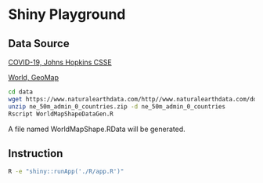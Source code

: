 # Shiny Playground

## Data Source

[COVID-19, Johns Hopkins CSSE](https://github.com/CSSEGISandData/COVID-19)

[World, GeoMap](https://www.naturalearthdata.com/downloads/50m-cultural-vectors/50m-admin-0-countries-2/)

```bash
cd data
wget https://www.naturalearthdata.com/http//www.naturalearthdata.com/download/50m/cultural/ne_50m_admin_0_countries.zip
unzip ne_50m_admin_0_countries.zip -d ne_50m_admin_0_countries
Rscript WorldMapShapeDataGen.R
```

A file named WorldMapShape.RData will be generated.

## Instruction

```bash
R -e "shiny::runApp('./R/app.R')"
```

